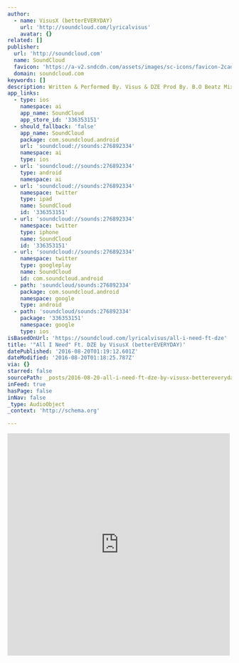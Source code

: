 ```yaml
---
author:
  - name: VisusX (betterEVERYDAY)
    url: 'http://soundcloud.com/lyricalvisus'
    avatar: {}
related: []
publisher:
  url: 'http://soundcloud.com'
  name: SoundCloud
  favicon: 'https://a-v2.sndcdn.com/assets/images/sc-icons/favicon-2cadd14b.ico'
  domain: soundcloud.com
keywords: []
description: Written & Performed By. Visus & DZE Prod By. B.O Beatz Mix/Mastered By. Gxldxn
app_links:
  - type: ios
    namespace: ai
    app_name: SoundCloud
    app_store_id: '336353151'
  - should_fallback: 'false'
    app_name: SoundCloud
    package: com.soundcloud.android
    url: 'soundcloud://sounds:276892334'
    namespace: ai
    type: ios
  - url: 'soundcloud://sounds:276892334'
    type: android
    namespace: ai
  - url: 'soundcloud://sounds:276892334'
    namespace: twitter
    type: ipad
    name: SoundCloud
    id: '336353151'
  - url: 'soundcloud://sounds:276892334'
    namespace: twitter
    type: iphone
    name: SoundCloud
    id: '336353151'
  - url: 'soundcloud://sounds:276892334'
    namespace: twitter
    type: googleplay
    name: SoundCloud
    id: com.soundcloud.android
  - path: 'soundcloud/sounds:276892334'
    package: com.soundcloud.android
    namespace: google
    type: android
  - path: 'soundcloud/sounds:276892334'
    package: '336353151'
    namespace: google
    type: ios
isBasedOnUrl: 'https://soundcloud.com/lyricalvisus/all-i-need-ft-dze'
title: '"All I Need" Ft. DZE by VisusX (betterEVERYDAY)'
datePublished: '2016-08-20T01:19:12.601Z'
dateModified: '2016-08-20T01:18:25.787Z'
via: {}
starred: false
sourcePath: _posts/2016-08-20-all-i-need-ft-dze-by-visusx-bettereveryday.md
inFeed: true
hasPage: false
inNav: false
_type: AudioObject
_context: 'http://schema.org'

---
```

<iframe src="https://cdn.embedly.com/widgets/media.html?src=https%3A%2F%2Fw.soundcloud.com%2Fplayer%2F%3Fvisual%3Dtrue%26url%3Dhttp%253A%252F%252Fapi.soundcloud.com%252Ftracks%252F276892334%26show_artwork%3Dtrue&amp;url=https%3A%2F%2Fsoundcloud.com%2Flyricalvisus%2Fall-i-need-ft-dze&amp;image=http%3A%2F%2Fi1.sndcdn.com%2Fartworks-000174936124-51hsi3-t500x500.jpg&amp;key=b7d04c9b404c499eba89ee7072e1c4f7&amp;type=text%2Fhtml&amp;schema=soundcloud" width="500" height="500" scrolling="no" frameborder="0" allowfullscreen="" style=""></iframe>